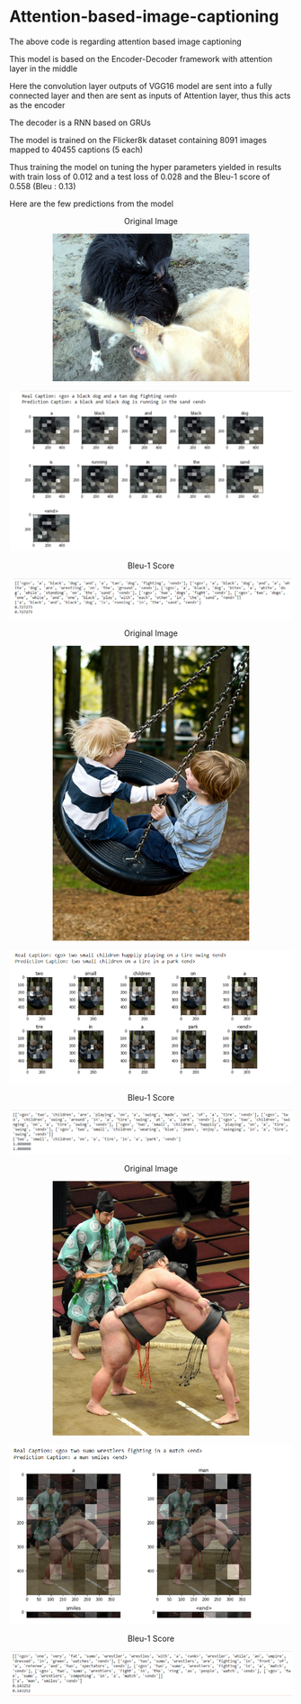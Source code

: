# Attention-based-image-captioning

The above code is regarding attention based image captioning

This model is based on the Encoder-Decoder framework with attention layer in the middle

Here the convolution layer outputs of VGG16 model are sent into a fully connected layer and then are sent as inputs of Attention layer, thus this acts as the encoder

The decoder is a RNN based on GRUs 

The model is trained on the Flicker8k dataset containing 8091 images mapped to 40455 captions (5 each)

Thus training the model on tuning the hyper parameters yielded in results with train loss of 0.012 and a test loss of 0.028 and the Bleu-1 score of 0.558 (Bleu : 0.13)

Here are the few predictions from the model

<p align="center">
  Original Image
</p>
<p align="center">
  <img src="/images/1897025969_0c41688fa6.jpg" width="350" title="original image">
</p>
<p align="center">
  <img src="/images/Screenshot%20(106).png"  title="original image">
</p>
<p align="center">
  Bleu-1 Score
</p>
<p align="center">
  <img src="/images/Screenshot%20(109).png"  title="original image">
</p>

<p align="center">
  Original Image
</p>
<p align="center">
  <img src="/images/3453259666_9ecaa8bb4b.jpg" width="350" title="original image">
</p>
<p align="center">
  <img src="/images/Screenshot%20(107).png"  title="original image">
</p>
<p align="center">
  Bleu-1 Score
</p>
<p align="center">
  <img src="/images/Screenshot%20(110).png"  title="original image">
</p>

<p align="center">
  Original Image
</p>
<p align="center">
  <img src="/images/3220140234_e072856e6c.jpg" width="350" title="original image">
</p>
<p align="center">
  <img src="/images/Screenshot%20(108).png"  title="original image">
</p>
<p align="center">
  Bleu-1 Score
</p>
<p align="center">
  <img src="/images/Screenshot%20(111).png"  title="original image">
</p>

